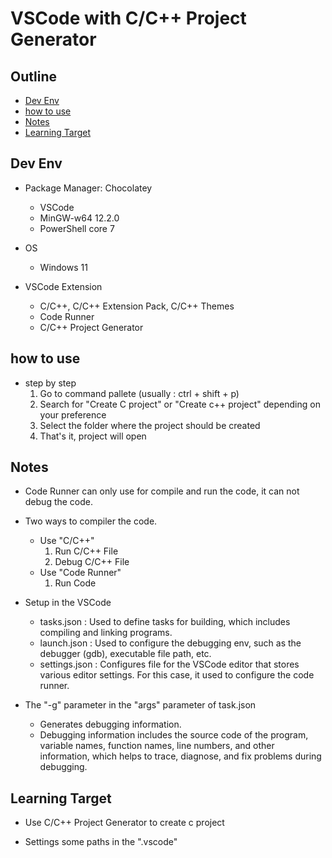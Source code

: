 # VSCode with C/C++ Project Generator #

## Outline ##

* [Dev Env](#dev-env)
* [how to use](#how-to-use)
* [Notes](#notes)
* [Learning Target](#learning-target)

## Dev Env ##

* Package Manager: Chocolatey
  * VSCode
  * MinGW-w64 12.2.0
  * PowerShell core 7

* OS
  * Windows 11

* VSCode Extension
  * C/C++, C/C++ Extension Pack, C/C++ Themes
  * Code Runner
  * C/C++ Project Generator

## how to use ##

* step by step
  1. Go to command pallete (usually : ctrl + shift + p)
  2. Search for "Create C project" or "Create c++ project" depending on your preference
  3. Select the folder where the project should be created
  4. That's it, project will open

## Notes ##

* Code Runner can only use for compile and run the code, it can not debug the code.

* Two ways to compiler the code.
  * Use "C/C++"
    1. Run C/C++ File
    2. Debug C/C++ File
  * Use "Code Runner"
    1. Run Code

* Setup in the VSCode
  * tasks.json : Used to define tasks for building, which includes compiling and linking programs.
  * launch.json : Used to configure the debugging env, such as the debugger (gdb), executable file path, etc.
  * settings.json : Configures file for the VSCode editor that stores various editor settings. For this case, it used to configure the code runner.

* The "-g" parameter in the "args" parameter of task.json
  * Generates debugging information.
  * Debugging information includes the source code of the program, variable names, function names, line numbers, and other information, which helps to trace, diagnose, and fix problems during debugging.

## Learning Target ##

* Use C/C++ Project Generator to create c project

* Settings some paths in the ".vscode"
